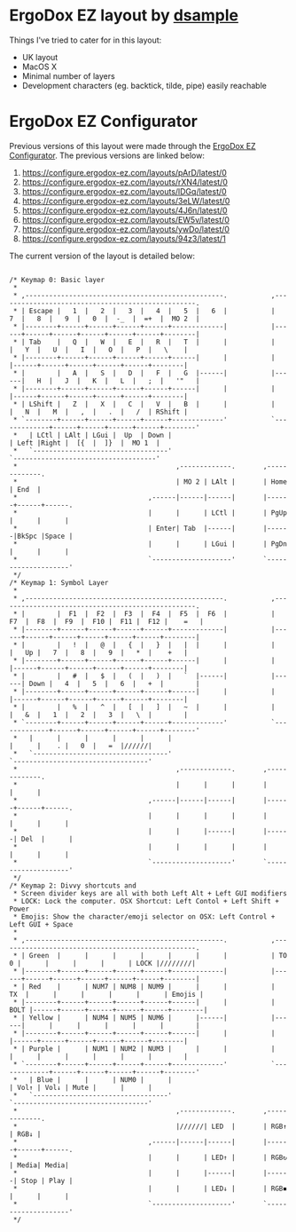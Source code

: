 # ErgoDox EZ layout by [dsample](https://sample.me.uk)

Things I've tried to cater for in this layout:

* UK layout
* MacOS X
* Minimal number of layers
* Development characters (eg. backtick, tilde, pipe) easily reachable

# ErgoDox EZ Configurator

Previous versions of this layout were made through the [ErgoDox EZ Configurator](https://configure.ergodox-ez.com). The previous versions are linked below:

1. https://configure.ergodox-ez.com/layouts/pArD/latest/0
2. https://configure.ergodox-ez.com/layouts/rXN4/latest/0
3. https://configure.ergodox-ez.com/layouts/lDGq/latest/0
4. https://configure.ergodox-ez.com/layouts/3eLW/latest/0
5. https://configure.ergodox-ez.com/layouts/4J6n/latest/0
6. https://configure.ergodox-ez.com/layouts/EW5v/latest/0
7. https://configure.ergodox-ez.com/layouts/ywDo/latest/0
8. https://configure.ergodox-ez.com/layouts/94z3/latest/1

The current version of the layout is detailed below:

<pre><code>
/* Keymap 0: Basic layer
 *
 * ,--------------------------------------------------.           ,--------------------------------------------------.
 * | Escape |   1  |   2  |   3  |   4  |   5  |   6  |           |   7  |   8  |   9  |   0  |  -_  |  =+  |  MO 2  |
 * |--------+------+------+------+------+-------------|           |------+------+------+------+------+------+--------|
 * | Tab    |   Q  |   W  |   E  |   R  |   T  |      |           |      |   Y  |   U  |   I  |   O  |   P  |   \    |
 * |--------+------+------+------+------+------|      |           |      |------+------+------+------+------+--------|
 * |        |   A  |   S  |   D  |   F  |   G  |------|           |------|   H  |   J  |   K  |   L  |   ;  |   '"   |
 * |--------+------+------+------+------+------|      |           |      |------+------+------+------+------+--------|
 * | LShift |   Z  |   X  |   C  |   V  |   B  |      |           |      |   N  |   M  |   ,  |   .  |   /  | RShift |
 * `--------+------+------+------+------+-------------'           `-------------+------+------+------+------+--------'
 *   | LCtl | LAlt | LGui |  Up  | Down |                                       | Left |Right |  [{  |  ]}  |  MO 1  |
 *   `----------------------------------'                                       `------------------------------------'
 *                                        ,-------------.       ,-------------.
 *                                        | MO 2 | LAlt |       | Home | End  |
 *                                 ,------|------|------|       |------+------+------.
 *                                 |      |      | LCtl |       | PgUp |      |      |
 *                                 | Enter| Tab  |------|       |------|BkSpc |Space |
 *                                 |      |      | LGui |       | PgDn |      |      |
 *                                 `--------------------'       `--------------------'
 */
/* Keymap 1: Symbol Layer
 *
 * ,--------------------------------------------------.           ,--------------------------------------------------.
 * |        |  F1  |  F2  |  F3  |  F4  |  F5  |  F6  |           |  F7  |  F8  |  F9  |  F10 |  F11 |  F12 |    =   |
 * |--------+------+------+------+------+-------------|           |------+------+------+------+------+------+--------|
 * |        |   !  |   @  |   {  |   }  |   |  |      |           |      |   Up |   7  |   8  |   9  |   *  |    +   |
 * |--------+------+------+------+------+------|      |           |      |------+------+------+------+------+--------|
 * |        |   #  |   $  |   (  |   )  |   `  |------|           |------| Down |   4  |   5  |   6  |   +  |        |
 * |--------+------+------+------+------+------|      |           |      |------+------+------+------+------+--------|
 * |        |   %  |   ^  |   [  |   ]  |   ~  |      |           |      |   &  |   1  |   2  |   3  |   \  |        |
 * `--------+------+------+------+------+-------------'           `-------------+------+------+------+------+--------'
 *   |      |      |      |      |      |                                       |      |    . |   0  |   =  |//////|
 *   `----------------------------------'                                       `----------------------------------'
 *                                        ,-------------.       ,-------------.
 *                                        |      |      |       |      |      |
 *                                 ,------|------|------|       |------+------+------.
 *                                 |      |      |      |       |      |      |      |
 *                                 |      |      |------|       |------| Del  |      |
 *                                 |      |      |      |       |      |      |      |
 *                                 `--------------------'       `--------------------'
 */
/* Keymap 2: Divvy shortcuts and
 * Screen divider keys are all with both Left Alt + Left GUI modifiers
 * LOCK: Lock the computer. OSX Shortcut: Left Contol + Left Shift + Power
 * Emojis: Show the character/emoji selector on OSX: Left Control + Left GUI + Space
 *
 * ,--------------------------------------------------.           ,--------------------------------------------------.
 * | Green  |      |      |      |      |      |      |           | TO 0 |      |      |      |      | LOCK |////////|
 * |--------+------+------+------+------+-------------|           |------+------+------+------+------+------+--------|
 * | Red    |      | NUM7 | NUM8 | NUM9 |      |      |           |  TX  |      |      |      |      |      | Emojis |
 * |--------+------+------+------+------+------|      |           | BOLT |------+------+------+------+------+--------|
 * | Yellow |      | NUM4 | NUM5 | NUM6 |      |------|           |------|      |      |      |      |      |        |
 * |--------+------+------+------+------+------|      |           |      |------+------+------+------+------+--------|
 * | Purple |      | NUM1 | NUM2 | NUM3 |      |      |           |      |      |      |      |      |      |        |
 * `--------+------+------+------+------+-------------'           `-------------+------+------+------+------+--------'
 *   | Blue |      |      | NUM0 |      |                                       | Vol↑ | Vol↓ | Mute |      |      |
 *   `----------------------------------'                                       `----------------------------------'
 *                                        ,-------------.       ,-------------.
 *                                        |//////| LED  |       | RGB↑ | RGB↓ |
 *                                 ,------|------|------|       |------+------+------.
 *                                 |      |      | LED↑ |       | RGB↻ | Media| Media|
 *                                 |      |      |------|       |------| Stop | Play |
 *                                 |      |      | LED↓ |       | RGB◾ |      |      |
 *                                 `--------------------'       `--------------------'
 */
</code></pre>

